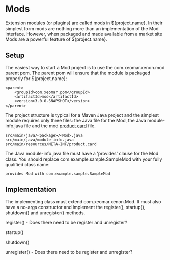 # Mods

Extension modules (or plugins) are called mods in ${project.name}. In their simplest form
mods are nothing more than an implementation of the Mod interface. However,
when packaged and made available from a market site Mods are a powerful feature
of ${project.name}.

## Setup

The easiest way to start a Mod project is to use the 
com.xeomar.xenon.mod parent pom. The parent pom will ensure that the module is 
packaged properly for ${project.name}:

~~~~
<parent>
	<groupId>com.xeomar.pom</groupId>
	<artifactId>mod</artifactId>
	<version>3.0.0-SNAPSHOT</version>
</parent>
~~~~

The project structure is typical for a 
Maven Java project and the simplest module requires only three files: the Java
file for the Mod, the Java module-info.java file and the mod 
[product card](./product-card.md) file.

~~~~
src/main/java/<package>/<Mod>.java
src/main/java/module-info.java
src/main/resources/META-INF/product.card
~~~~

The Java module-info.java file must have a 'provides' clause for the Mod class. 
You should replace com.example.sample.SampleMod with your fully qualified class
name:

~~~~
provides Mod with com.example.sample.SampleMod
~~~~

## Implementation

The implementing class must extend com.xeomar.xenon.Mod. It must also have
a no-args constructor and implement the register(), startup(), shutdown() and 
unregister() methods.

register() - Does there need to be register and unregister?

startup()

shutdown()

unregister() - Does there need to be register and unregister?

